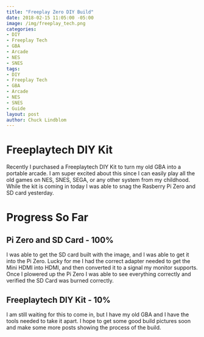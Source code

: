 ```yaml
---
title: "Freeplay Zero DIY Build"
date: 2018-02-15 11:05:00 -05:00
image: /img/freeplay_tech.png
categories:
- DIY
- Freeplay Tech
- GBA
- Arcade
- NES
- SNES
tags:
- DIY
- Freeplay Tech
- GBA
- Arcade
- NES
- SNES
- Guide
layout: post
author: Chuck Lindblom
---
```


# Freeplaytech DIY Kit
Recently I purchased a Freeplaytech DIY Kit to turn my old GBA into a portable arcade. I am super excited about this since I can easily play all the old games on NES, SNES, SEGA, or any other system from my childhood. While the kit is coming in today I was able to snag the Rasberry Pi Zero and SD card yesterday. 

# Progress So Far

## Pi Zero and SD Card - 100%
I was able to get the SD card built with the image, and I was able to get it into the Pi Zero. Lucky for me I had the correct adapter needed to get the Mini HDMI into HDMI, and then converted it to a signal my monitor supports. Once I plowered up the Pi Zero I was able to see everything correctly and verified the SD Card was burned correctly.

## Freeplaytech DIY Kit - 10%
I am still waiting for this to come in, but I have my old GBA and I have the tools needed to take it apart. I hope to get some good build pictures soon and make some more posts showing the process of the build. 
